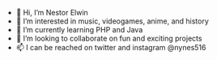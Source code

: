 - 👋 Hi, I’m Nestor Elwin
- 👀 I’m interested in music, videogames, anime,  and history
- 🌱 I’m currently learning PHP and Java
- 💞️ I’m looking to collaborate on fun and exciting projects
- 📫 I can be reached on twitter and instagram @nynes516

<!---
nelwin85/nelwin85 is a ✨ special ✨ repository because its `README.md` (this file) appears on your GitHub profile.
You can click the Preview link to take a look at your changes.
--->

